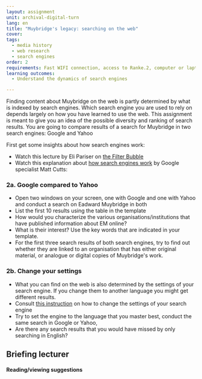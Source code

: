 ```yaml
---
layout: assignment
unit: archival-digital-turn
lang: en
title: "Muybridge's legacy: searching on the web"
cover:
tags:
  - media history
  - web research
  - search engines
order: 2
requirements: Fast WIFI connection, access to Ranke.2, computer or laptop, application on laptop or computer to view video,
learning outcomes:
  - Understand the dynamics of search engines

---
```

Finding content about Muybridge on the web is partly determined by what is indexed by search engines. Which search engine you are used to rely on depends largely on how you have learned to use the web. This assignment is meant to give you an idea of the possible diversity and ranking of search results. You are going to compare results of a search for Muybridge in two search engines: Google and Yahoo

First get some insights about how search engines work:
-  Watch this lecture by Eli Pariser on [the Filter Bubble](https://www.youtube.com/watch?v=Dua_UvR5mtI)
-  Watch this explanation about [how search engines work](https://www.youtube.com/watch?v=BNHR6IQJGZs) by Google specialist Matt Cutts: 
<!-- more -->

<!-- briefing-student -->

### 2a. Google compared to Yahoo
<!-- section-contents -->

- Open two windows on your screen, one with Google and one with Yahoo and conduct a search on Eadward Muybridge in both
- List the  first 10 results using the table in the template
- How would you characterize the various organisations/institutions that have published information about EM online?
- What is their interest? Use the key words that are indicated in your template.
- For the first three search results of both search engines, try to find out whether they are linked to an organisation that has either original material, or  analogue or digital copies of Muybridge's work. 

<!-- section -->
### 2b. Change your settings
<!-- section-contents -->

- What you can find on the web is also determined by the settings of your search engine. If you change them to another language you might get different results.
- Consult [this instruction](https://docs.google.com/document/d/1ViUm0C3Ov1w5ut1O7uY0FoOyaQxw82hvTfkfN3ZfqeA/edit)  on how to change the settings of your search engine 
- Try to set the engine to the language that you master best, conduct the same search in Google or Yahoo, 
- Are there any search results that you would have missed by only searching in English?



<!-- briefing-teacher -->
## Briefing lecturer


#### Reading/viewing  suggestions
